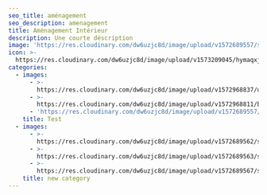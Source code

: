 ```yaml
---
seo_title: aménagement
seo_description: amenagement
title: Aménagement Intérieur
description: Une courte déscription
image: 'https://res.cloudinary.com/dw6uzjc8d/image/upload/v1572689557/sample.jpg'
icon: >-
  https://res.cloudinary.com/dw6uzjc8d/image/upload/v1573209045/hymaqxjuljlneeeqa9ft.png
categories:
  - images:
      - >-
        https://res.cloudinary.com/dw6uzjc8d/image/upload/v1572968837/uowpmjm96spcigvmccno.jpg
      - >-
        https://res.cloudinary.com/dw6uzjc8d/image/upload/v1572968811/bfgd2lt3itwvjiazm4vs.jpg
      - 'https://res.cloudinary.com/dw6uzjc8d/image/upload/v1572689557/sample.jpg'
    title: Test
  - images:
      - >-
        https://res.cloudinary.com/dw6uzjc8d/image/upload/v1572689562/samples/sheep.jpg
      - >-
        https://res.cloudinary.com/dw6uzjc8d/image/upload/v1572689563/samples/bike.jpg
      - >-
        https://res.cloudinary.com/dw6uzjc8d/image/upload/v1572689567/samples/imagecon-group.jpg
    title: new category
---
```


